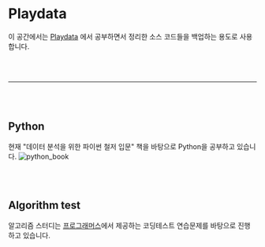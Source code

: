 # Playdata
이 공간에서는 [Playdata](https://playdata.io/) 에서 공부하면서 정리한 소스 코드들을 백업하는 용도로 사용합니다.

</br>
</br>

---

</br>
</br>

## Python
현재 "데이터 분석을 위한 파이썬 철저 입문" 책을 바탕으로 Python을 공부하고 있습니다.
![python_book](https://wikibook.co.kr/images/cover/l/9791158391522.jpg)

</br>
</br>

## Algorithm test
알고리즘 스터디는 [프로그래머스](https://programmers.co.kr/)에서 제공하는 코딩테스트 연습문제를 바탕으로 진행하고 있습니다.